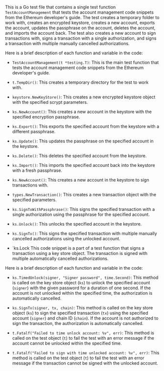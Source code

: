 This is a Go test file that contains a single test function `TestAccountManagement` that tests the account management code snippets from the Ethereum developer's guide. The test creates a temporary folder to work with, creates an encrypted keystore, creates a new account, exports the account, updates the passphrase on the account, deletes the account, and imports the account back. The test also creates a new account to sign transactions with, signs a transaction with a single authorization, and signs a transaction with multiple manually cancelled authorizations.

Here is a brief description of each function and variable in the code:

- `TestAccountManagement(t *testing.T)`: This is the main test function that tests the account management code snippets from the Ethereum developer's guide.

- `t.TempDir()`: This creates a temporary directory for the test to work with.

- `keystore.NewKeyStore()`: This creates a new encrypted keystore object with the specified scrypt parameters.

- `ks.NewAccount()`: This creates a new account in the keystore with the specified encryption passphrase.

- `ks.Export()`: This exports the specified account from the keystore with a different passphrase.

- `ks.Update()`: This updates the passphrase on the specified account in the keystore.

- `ks.Delete()`: This deletes the specified account from the keystore.

- `ks.Import()`: This imports the specified account back into the keystore with a fresh passphrase.

- `ks.NewAccount()`: This creates a new account in the keystore to sign transactions with.

- `types.NewTransaction()`: This creates a new transaction object with the specified parameters.

- `ks.SignTxWithPassphrase()`: This signs the specified transaction with a single authorization using the passphrase for the specified account.

- `ks.Unlock()`: This unlocks the specified account in the keystore.

- `ks.SignTx()`: This signs the specified transaction with multiple manually cancelled authorizations using the unlocked account.

- `ks.Lock This code snippet is a part of a test function that signs a transaction using a key store object. The transaction is signed with multiple automatically cancelled authorizations.

Here is a brief description of each function and variable in the code:

- `ks.TimedUnlock(signer, "Signer password", time.Second)`: This method is called on the key store object (`ks`) to unlock the specified account (`signer`) with the given password for a duration of one second. If the account is not unlocked within the specified time, the authorization is automatically cancelled.

- `ks.SignTx(signer, tx, chain)`: This method is called on the key store object (`ks`) to sign the specified transaction (`tx`) using the specified account (`signer`) and chain ID (`chain`). If the account is not authorized to sign the transaction, the authorization is automatically cancelled.

- `t.Fatalf("Failed to time unlock account: %v", err)`: This method is called on the test object (`t`) to fail the test with an error message if the account cannot be unlocked within the specified time.

- `t.Fatalf("Failed to sign with time unlocked account: %v", err)`: This method is called on the test object (`t`) to fail the test with an error message if the transaction cannot be signed with the unlocked account.